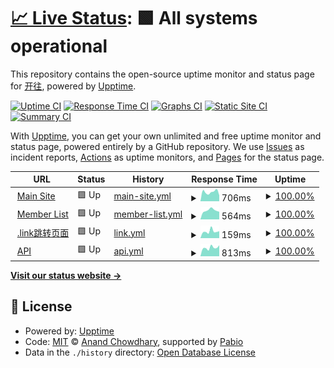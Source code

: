 # [📈 Live Status](https://stat.travellings.cn): <!--live status--> **🟩 All systems operational**

This repository contains the open-source uptime monitor and status page for [开往](https://www.travellings.cn/), powered by [Upptime](https://github.com/upptime/upptime).

[![Uptime CI](https://github.com/travellings-link/upptime/workflows/Uptime%20CI/badge.svg)](https://github.com/travellings-link/upptime/actions?query=workflow%3A%22Uptime+CI%22)
[![Response Time CI](https://github.com/travellings-link/upptime/workflows/Response%20Time%20CI/badge.svg)](https://github.com/travellings-link/upptime/actions?query=workflow%3A%22Response+Time+CI%22)
[![Graphs CI](https://github.com/travellings-link/upptime/workflows/Graphs%20CI/badge.svg)](https://github.com/travellings-link/upptime/actions?query=workflow%3A%22Graphs+CI%22)
[![Static Site CI](https://github.com/travellings-link/upptime/workflows/Static%20Site%20CI/badge.svg)](https://github.com/travellings-link/upptime/actions?query=workflow%3A%22Static+Site+CI%22)
[![Summary CI](https://github.com/travellings-link/upptime/workflows/Summary%20CI/badge.svg)](https://github.com/travellings-link/upptime/actions?query=workflow%3A%22Summary+CI%22)

With [Upptime](https://upptime.js.org), you can get your own unlimited and free uptime monitor and status page, powered entirely by a GitHub repository. We use [Issues](https://github.com/travellings-link/upptime/issues) as incident reports, [Actions](https://github.com/travellings-link/upptime/actions) as uptime monitors, and [Pages](https://stat.travellings.cn) for the status page.

<!--start: status pages-->
<!-- This summary is generated by Upptime (https://github.com/upptime/upptime) -->
<!-- Do not edit this manually, your changes will be overwritten -->
<!-- prettier-ignore -->
| URL | Status | History | Response Time | Uptime |
| --- | ------ | ------- | ------------- | ------ |
| <img alt="" src="https://icons.duckduckgo.com/ip3/www.travellings.cn.ico" height="13"> [Main Site](https://www.travellings.cn) | 🟩 Up | [main-site.yml](https://github.com/travellings-link/upptime/commits/HEAD/history/main-site.yml) | <details><summary><img alt="Response time graph" src="./graphs/main-site/response-time-week.png" height="20"> 706ms</summary><br><a href="https://stat.travellings.cn/history/main-site"><img alt="Response time 596" src="https://img.shields.io/endpoint?url=https%3A%2F%2Fraw.githubusercontent.com%2Ftravellings-link%2Fupptime%2FHEAD%2Fapi%2Fmain-site%2Fresponse-time.json"></a><br><a href="https://stat.travellings.cn/history/main-site"><img alt="24-hour response time 452" src="https://img.shields.io/endpoint?url=https%3A%2F%2Fraw.githubusercontent.com%2Ftravellings-link%2Fupptime%2FHEAD%2Fapi%2Fmain-site%2Fresponse-time-day.json"></a><br><a href="https://stat.travellings.cn/history/main-site"><img alt="7-day response time 706" src="https://img.shields.io/endpoint?url=https%3A%2F%2Fraw.githubusercontent.com%2Ftravellings-link%2Fupptime%2FHEAD%2Fapi%2Fmain-site%2Fresponse-time-week.json"></a><br><a href="https://stat.travellings.cn/history/main-site"><img alt="30-day response time 615" src="https://img.shields.io/endpoint?url=https%3A%2F%2Fraw.githubusercontent.com%2Ftravellings-link%2Fupptime%2FHEAD%2Fapi%2Fmain-site%2Fresponse-time-month.json"></a><br><a href="https://stat.travellings.cn/history/main-site"><img alt="1-year response time 596" src="https://img.shields.io/endpoint?url=https%3A%2F%2Fraw.githubusercontent.com%2Ftravellings-link%2Fupptime%2FHEAD%2Fapi%2Fmain-site%2Fresponse-time-year.json"></a></details> | <details><summary><a href="https://stat.travellings.cn/history/main-site">100.00%</a></summary><a href="https://stat.travellings.cn/history/main-site"><img alt="All-time uptime 100.00%" src="https://img.shields.io/endpoint?url=https%3A%2F%2Fraw.githubusercontent.com%2Ftravellings-link%2Fupptime%2FHEAD%2Fapi%2Fmain-site%2Fuptime.json"></a><br><a href="https://stat.travellings.cn/history/main-site"><img alt="24-hour uptime 100.00%" src="https://img.shields.io/endpoint?url=https%3A%2F%2Fraw.githubusercontent.com%2Ftravellings-link%2Fupptime%2FHEAD%2Fapi%2Fmain-site%2Fuptime-day.json"></a><br><a href="https://stat.travellings.cn/history/main-site"><img alt="7-day uptime 100.00%" src="https://img.shields.io/endpoint?url=https%3A%2F%2Fraw.githubusercontent.com%2Ftravellings-link%2Fupptime%2FHEAD%2Fapi%2Fmain-site%2Fuptime-week.json"></a><br><a href="https://stat.travellings.cn/history/main-site"><img alt="30-day uptime 100.00%" src="https://img.shields.io/endpoint?url=https%3A%2F%2Fraw.githubusercontent.com%2Ftravellings-link%2Fupptime%2FHEAD%2Fapi%2Fmain-site%2Fuptime-month.json"></a><br><a href="https://stat.travellings.cn/history/main-site"><img alt="1-year uptime 100.00%" src="https://img.shields.io/endpoint?url=https%3A%2F%2Fraw.githubusercontent.com%2Ftravellings-link%2Fupptime%2FHEAD%2Fapi%2Fmain-site%2Fuptime-year.json"></a></details>
| <img alt="" src="https://icons.duckduckgo.com/ip3/list.travellings.cn.ico" height="13"> [Member List](https://list.travellings.cn) | 🟩 Up | [member-list.yml](https://github.com/travellings-link/upptime/commits/HEAD/history/member-list.yml) | <details><summary><img alt="Response time graph" src="./graphs/member-list/response-time-week.png" height="20"> 564ms</summary><br><a href="https://stat.travellings.cn/history/member-list"><img alt="Response time 904" src="https://img.shields.io/endpoint?url=https%3A%2F%2Fraw.githubusercontent.com%2Ftravellings-link%2Fupptime%2FHEAD%2Fapi%2Fmember-list%2Fresponse-time.json"></a><br><a href="https://stat.travellings.cn/history/member-list"><img alt="24-hour response time 477" src="https://img.shields.io/endpoint?url=https%3A%2F%2Fraw.githubusercontent.com%2Ftravellings-link%2Fupptime%2FHEAD%2Fapi%2Fmember-list%2Fresponse-time-day.json"></a><br><a href="https://stat.travellings.cn/history/member-list"><img alt="7-day response time 564" src="https://img.shields.io/endpoint?url=https%3A%2F%2Fraw.githubusercontent.com%2Ftravellings-link%2Fupptime%2FHEAD%2Fapi%2Fmember-list%2Fresponse-time-week.json"></a><br><a href="https://stat.travellings.cn/history/member-list"><img alt="30-day response time 561" src="https://img.shields.io/endpoint?url=https%3A%2F%2Fraw.githubusercontent.com%2Ftravellings-link%2Fupptime%2FHEAD%2Fapi%2Fmember-list%2Fresponse-time-month.json"></a><br><a href="https://stat.travellings.cn/history/member-list"><img alt="1-year response time 850" src="https://img.shields.io/endpoint?url=https%3A%2F%2Fraw.githubusercontent.com%2Ftravellings-link%2Fupptime%2FHEAD%2Fapi%2Fmember-list%2Fresponse-time-year.json"></a></details> | <details><summary><a href="https://stat.travellings.cn/history/member-list">100.00%</a></summary><a href="https://stat.travellings.cn/history/member-list"><img alt="All-time uptime 98.78%" src="https://img.shields.io/endpoint?url=https%3A%2F%2Fraw.githubusercontent.com%2Ftravellings-link%2Fupptime%2FHEAD%2Fapi%2Fmember-list%2Fuptime.json"></a><br><a href="https://stat.travellings.cn/history/member-list"><img alt="24-hour uptime 100.00%" src="https://img.shields.io/endpoint?url=https%3A%2F%2Fraw.githubusercontent.com%2Ftravellings-link%2Fupptime%2FHEAD%2Fapi%2Fmember-list%2Fuptime-day.json"></a><br><a href="https://stat.travellings.cn/history/member-list"><img alt="7-day uptime 100.00%" src="https://img.shields.io/endpoint?url=https%3A%2F%2Fraw.githubusercontent.com%2Ftravellings-link%2Fupptime%2FHEAD%2Fapi%2Fmember-list%2Fuptime-week.json"></a><br><a href="https://stat.travellings.cn/history/member-list"><img alt="30-day uptime 100.00%" src="https://img.shields.io/endpoint?url=https%3A%2F%2Fraw.githubusercontent.com%2Ftravellings-link%2Fupptime%2FHEAD%2Fapi%2Fmember-list%2Fuptime-month.json"></a><br><a href="https://stat.travellings.cn/history/member-list"><img alt="1-year uptime 98.76%" src="https://img.shields.io/endpoint?url=https%3A%2F%2Fraw.githubusercontent.com%2Ftravellings-link%2Fupptime%2FHEAD%2Fapi%2Fmember-list%2Fuptime-year.json"></a></details>
| <img alt="" src="https://icons.duckduckgo.com/ip3/travellings.link.ico" height="13"> [.link跳转页面](https://travellings.link/) | 🟩 Up | [link.yml](https://github.com/travellings-link/upptime/commits/HEAD/history/link.yml) | <details><summary><img alt="Response time graph" src="./graphs/link/response-time-week.png" height="20"> 159ms</summary><br><a href="https://stat.travellings.cn/history/link"><img alt="Response time 181" src="https://img.shields.io/endpoint?url=https%3A%2F%2Fraw.githubusercontent.com%2Ftravellings-link%2Fupptime%2FHEAD%2Fapi%2Flink%2Fresponse-time.json"></a><br><a href="https://stat.travellings.cn/history/link"><img alt="24-hour response time 164" src="https://img.shields.io/endpoint?url=https%3A%2F%2Fraw.githubusercontent.com%2Ftravellings-link%2Fupptime%2FHEAD%2Fapi%2Flink%2Fresponse-time-day.json"></a><br><a href="https://stat.travellings.cn/history/link"><img alt="7-day response time 159" src="https://img.shields.io/endpoint?url=https%3A%2F%2Fraw.githubusercontent.com%2Ftravellings-link%2Fupptime%2FHEAD%2Fapi%2Flink%2Fresponse-time-week.json"></a><br><a href="https://stat.travellings.cn/history/link"><img alt="30-day response time 154" src="https://img.shields.io/endpoint?url=https%3A%2F%2Fraw.githubusercontent.com%2Ftravellings-link%2Fupptime%2FHEAD%2Fapi%2Flink%2Fresponse-time-month.json"></a><br><a href="https://stat.travellings.cn/history/link"><img alt="1-year response time 183" src="https://img.shields.io/endpoint?url=https%3A%2F%2Fraw.githubusercontent.com%2Ftravellings-link%2Fupptime%2FHEAD%2Fapi%2Flink%2Fresponse-time-year.json"></a></details> | <details><summary><a href="https://stat.travellings.cn/history/link">100.00%</a></summary><a href="https://stat.travellings.cn/history/link"><img alt="All-time uptime 40.22%" src="https://img.shields.io/endpoint?url=https%3A%2F%2Fraw.githubusercontent.com%2Ftravellings-link%2Fupptime%2FHEAD%2Fapi%2Flink%2Fuptime.json"></a><br><a href="https://stat.travellings.cn/history/link"><img alt="24-hour uptime 100.00%" src="https://img.shields.io/endpoint?url=https%3A%2F%2Fraw.githubusercontent.com%2Ftravellings-link%2Fupptime%2FHEAD%2Fapi%2Flink%2Fuptime-day.json"></a><br><a href="https://stat.travellings.cn/history/link"><img alt="7-day uptime 100.00%" src="https://img.shields.io/endpoint?url=https%3A%2F%2Fraw.githubusercontent.com%2Ftravellings-link%2Fupptime%2FHEAD%2Fapi%2Flink%2Fuptime-week.json"></a><br><a href="https://stat.travellings.cn/history/link"><img alt="30-day uptime 100.00%" src="https://img.shields.io/endpoint?url=https%3A%2F%2Fraw.githubusercontent.com%2Ftravellings-link%2Fupptime%2FHEAD%2Fapi%2Flink%2Fuptime-month.json"></a><br><a href="https://stat.travellings.cn/history/link"><img alt="1-year uptime 39.34%" src="https://img.shields.io/endpoint?url=https%3A%2F%2Fraw.githubusercontent.com%2Ftravellings-link%2Fupptime%2FHEAD%2Fapi%2Flink%2Fuptime-year.json"></a></details>
| <img alt="" src="https://icons.duckduckgo.com/ip3/api.travellings.cn.ico" height="13"> [API](https://api.travellings.cn/random) | 🟩 Up | [api.yml](https://github.com/travellings-link/upptime/commits/HEAD/history/api.yml) | <details><summary><img alt="Response time graph" src="./graphs/api/response-time-week.png" height="20"> 813ms</summary><br><a href="https://stat.travellings.cn/history/api"><img alt="Response time 1096" src="https://img.shields.io/endpoint?url=https%3A%2F%2Fraw.githubusercontent.com%2Ftravellings-link%2Fupptime%2FHEAD%2Fapi%2Fapi%2Fresponse-time.json"></a><br><a href="https://stat.travellings.cn/history/api"><img alt="24-hour response time 1033" src="https://img.shields.io/endpoint?url=https%3A%2F%2Fraw.githubusercontent.com%2Ftravellings-link%2Fupptime%2FHEAD%2Fapi%2Fapi%2Fresponse-time-day.json"></a><br><a href="https://stat.travellings.cn/history/api"><img alt="7-day response time 813" src="https://img.shields.io/endpoint?url=https%3A%2F%2Fraw.githubusercontent.com%2Ftravellings-link%2Fupptime%2FHEAD%2Fapi%2Fapi%2Fresponse-time-week.json"></a><br><a href="https://stat.travellings.cn/history/api"><img alt="30-day response time 920" src="https://img.shields.io/endpoint?url=https%3A%2F%2Fraw.githubusercontent.com%2Ftravellings-link%2Fupptime%2FHEAD%2Fapi%2Fapi%2Fresponse-time-month.json"></a><br><a href="https://stat.travellings.cn/history/api"><img alt="1-year response time 1078" src="https://img.shields.io/endpoint?url=https%3A%2F%2Fraw.githubusercontent.com%2Ftravellings-link%2Fupptime%2FHEAD%2Fapi%2Fapi%2Fresponse-time-year.json"></a></details> | <details><summary><a href="https://stat.travellings.cn/history/api">100.00%</a></summary><a href="https://stat.travellings.cn/history/api"><img alt="All-time uptime 90.69%" src="https://img.shields.io/endpoint?url=https%3A%2F%2Fraw.githubusercontent.com%2Ftravellings-link%2Fupptime%2FHEAD%2Fapi%2Fapi%2Fuptime.json"></a><br><a href="https://stat.travellings.cn/history/api"><img alt="24-hour uptime 100.00%" src="https://img.shields.io/endpoint?url=https%3A%2F%2Fraw.githubusercontent.com%2Ftravellings-link%2Fupptime%2FHEAD%2Fapi%2Fapi%2Fuptime-day.json"></a><br><a href="https://stat.travellings.cn/history/api"><img alt="7-day uptime 100.00%" src="https://img.shields.io/endpoint?url=https%3A%2F%2Fraw.githubusercontent.com%2Ftravellings-link%2Fupptime%2FHEAD%2Fapi%2Fapi%2Fuptime-week.json"></a><br><a href="https://stat.travellings.cn/history/api"><img alt="30-day uptime 100.00%" src="https://img.shields.io/endpoint?url=https%3A%2F%2Fraw.githubusercontent.com%2Ftravellings-link%2Fupptime%2FHEAD%2Fapi%2Fapi%2Fuptime-month.json"></a><br><a href="https://stat.travellings.cn/history/api"><img alt="1-year uptime 90.56%" src="https://img.shields.io/endpoint?url=https%3A%2F%2Fraw.githubusercontent.com%2Ftravellings-link%2Fupptime%2FHEAD%2Fapi%2Fapi%2Fuptime-year.json"></a></details>

<!--end: status pages-->

[**Visit our status website →**](https://stat.travellings.cn)

## 📄 License

- Powered by: [Upptime](https://github.com/upptime/upptime)
- Code: [MIT](./LICENSE) © [Anand Chowdhary](https://anandchowdhary.com), supported by [Pabio](https://pabio.com)
- Data in the `./history` directory: [Open Database License](https://opendatacommons.org/licenses/odbl/1-0/)
